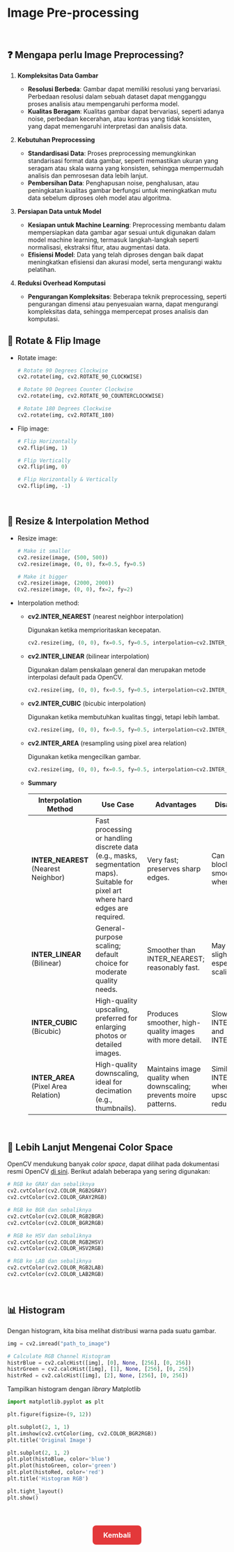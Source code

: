 # Image Pre-processing

</br>

## **❓ Mengapa perlu Image Preprocessing?**

1. **Kompleksitas Data Gambar**

   - **Resolusi Berbeda**: Gambar dapat memiliki resolusi yang bervariasi. Perbedaan resolusi dalam sebuah dataset dapat mengganggu proses analisis atau mempengaruhi performa model.
   - **Kualitas Beragam**: Kualitas gambar dapat bervariasi, seperti adanya noise, perbedaan kecerahan, atau kontras yang tidak konsisten, yang dapat memengaruhi interpretasi dan analisis data.

2. **Kebutuhan Preprocessing**

   - **Standardisasi Data**: Proses preprocessing memungkinkan standarisasi format data gambar, seperti memastikan ukuran yang seragam atau skala warna yang konsisten, sehingga mempermudah analisis dan pemrosesan data lebih lanjut.
   - **Pembersihan Data**: Penghapusan noise, penghalusan, atau peningkatan kualitas gambar berfungsi untuk meningkatkan mutu data sebelum diproses oleh model atau algoritma.

3. **Persiapan Data untuk Model**

   - **Kesiapan untuk Machine Learning**: Preprocessing membantu dalam mempersiapkan data gambar agar sesuai untuk digunakan dalam model machine learning, termasuk langkah-langkah seperti normalisasi, ekstraksi fitur, atau augmentasi data.
   - **Efisiensi Model**: Data yang telah diproses dengan baik dapat meningkatkan efisiensi dan akurasi model, serta mengurangi waktu pelatihan.

4. **Reduksi Overhead Komputasi**
   - **Pengurangan Kompleksitas**: Beberapa teknik preprocessing, seperti pengurangan dimensi atau penyesuaian warna, dapat mengurangi kompleksitas data, sehingga mempercepat proses analisis dan komputasi.
     </br>

## **🔄 Rotate & Flip Image**

- Rotate image:

  ```python
  # Rotate 90 Degrees Clockwise
  cv2.rotate(img, cv2.ROTATE_90_CLOCKWISE)

  # Rotate 90 Degrees Counter Clockwise
  cv2.rotate(img, cv2.ROTATE_90_COUNTERCLOCKWISE)

  # Rotate 180 Degrees Clockwise
  cv2.rotate(img, cv2.ROTATE_180)
  ```

- Flip image:

  ```python
  # Flip Horizontally
  cv2.flip(img, 1)

  # Flip Vertically
  cv2.flip(img, 0)

  # Flip Horizontally & Vertically
  cv2.flip(img, -1)
  ```

</br>

## **📏 Resize & Interpolation Method**

- Resize image:

  ```python
  # Make it smaller
  cv2.resize(image, (500, 500))
  cv2.resize(image, (0, 0), fx=0.5, fy=0.5)

  # Make it bigger
  cv2.resize(image, (2000, 2000))
  cv2.resize(image, (0, 0), fx=2, fy=2)
  ```

- Interpolation method:

  - **cv2.INTER_NEAREST** (nearest neighbor interpolation)

    Digunakan ketika memprioritaskan kecepatan.

    ```python
    cv2.resize(img, (0, 0), fx=0.5, fy=0.5, interpolation=cv2.INTER_NEAREST)
    ```

  - **cv2.INTER_LINEAR** (bilinear interpolation)

    Digunakan dalam penskalaan general dan merupakan metode interpolasi default pada OpenCV.

    ```python
    cv2.resize(img, (0, 0), fx=0.5, fy=0.5, interpolation=cv2.INTER_LINEAR)
    ```

  - **cv2.INTER_CUBIC** (bicubic interpolation)

    Digunakan ketika membutuhkan kualitas tinggi, tetapi lebih lambat.

    ```python
    cv2.resize(img, (0, 0), fx=0.5, fy=0.5, interpolation=cv2.INTER_CUBIC)
    ```

  - **cv2.INTER_AREA** (resampling using pixel area relation)

    Digunakan ketika mengecilkan gambar.

    ```python
    cv2.resize(img, (0, 0), fx=0.5, fy=0.5, interpolation=cv2.INTER_AREA)
    ```

  - **Summary**

    | Interpolation Method                 | Use Case                                                                                                                          | Advantages                                                         | Disadvantages                                                            |
    | ------------------------------------ | --------------------------------------------------------------------------------------------------------------------------------- | ------------------------------------------------------------------ | ------------------------------------------------------------------------ |
    | **INTER_NEAREST** (Nearest Neighbor) | Fast processing or handling discrete data (e.g., masks, segmentation maps). Suitable for pixel art where hard edges are required. | Very fast; preserves sharp edges.                                  | Can produce blocky, less smooth results when scaling up.                 |
    | **INTER_LINEAR** (Bilinear)          | General-purpose scaling; default choice for moderate quality needs.                                                               | Smoother than INTER_NEAREST; reasonably fast.                      | May introduce slight blurring, especially when scaling up.               |
    | **INTER_CUBIC** (Bicubic)            | High-quality upscaling, preferred for enlarging photos or detailed images.                                                        | Produces smoother, high-quality images with more detail.           | Slower than INTER_LINEAR and INTER_NEAREST.                              |
    | **INTER_AREA** (Pixel Area Relation) | High-quality downscaling, ideal for decimation (e.g., thumbnails).                                                                | Maintains image quality when downscaling; prevents moire patterns. | Similar to INTER_NEAREST when used for upscaling, which reduces quality. |

</br>

## **🌈 Lebih Lanjut Mengenai Color Space**

OpenCV mendukung banyak _color space_, dapat dilihat pada dokumentasi resmi OpenCV [di sini](https://docs.opencv.org/3.4/d8/d01/group__imgproc__color__conversions.html). Berikut adalah beberapa yang sering digunakan:

```python
# RGB ke GRAY dan sebaliknya
cv2.cvtColor(cv2.COLOR_RGB2GRAY)
cv2.cvtColor(cv2.COLOR_GRAY2RGB)

# RGB ke BGR dan sebaliknya
cv2.cvtColor(cv2.COLOR_RGB2BGR)
cv2.cvtColor(cv2.COLOR_BGR2RGB)

# RGB ke HSV dan sebaliknya
cv2.cvtColor(cv2.COLOR_RGB2HSV)
cv2.cvtColor(cv2.COLOR_HSV2RGB)

# RGB ke LAB dan sebaliknya
cv2.cvtColor(cv2.COLOR_RGB2LAB)
cv2.cvtColor(cv2.COLOR_LAB2RGB)
```

</br>

## 📊 Histogram

Dengan histogram, kita bisa melihat distribusi warna pada suatu gambar.

```python
img = cv2.imread("path_to_image")

# Calculate RGB Channel Histogram
histrBlue = cv2.calcHist([img], [0], None, [256], [0, 256])
histrGreen = cv2.calcHist([img], [1], None, [256], [0, 256])
histrRed = cv2.calcHist([img], [2], None, [256], [0, 256])
```

Tampilkan histogram dengan _library_ Matplotlib

```python
import matplotlib.pyplot as plt

plt.figure(figsize=(9, 12))

plt.subplot(2, 1, 1)
plt.imshow(cv2.cvtColor(img, cv2.COLOR_BGR2RGB))
plt.title('Original Image')

plt.subplot(2, 1, 2)
plt.plot(histoBlue, color='blue')
plt.plot(histoGreen, color='green')
plt.plot(histoRed, color='red')
plt.title('Histogram RGB')

plt.tight_layout()
plt.show()
```

</br>

<div style="text-align: center; margin: 24px;">
  <a href="../README.md" style="
    display: inline-block;
    background-color: #e3383a;
    color: #fff;
    padding: 12px 24px;
    font-size: 16px;
    font-weight: bold;
    text-decoration: none;
    border-radius: 8px;
    transition: background-color 0.15s;
  " onmouseover="this.style.backgroundColor='#4caf50';" onmouseout="this.style.backgroundColor='#e3383a';">
    Kembali
  </a>
</div>
